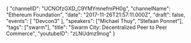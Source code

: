 {
    "channelID": "UCNOfzGXD_C9YMYmnefmPH0g",
    "channelName": "Ethereum Foundation",
    "date": "2017-11-26T21:57:11.000Z",
    "draft": false,
    "events": [
        "Devcon3"
    ],
    "speakers": ["Michael Thuy", "Stefaan Ponnet"],
    "tags": ["swarm"],
    "title": "Swarm City: Decentralized Peer to Peer Commerce",
    "youtubeID": "zLNUdmz9nog"
}
